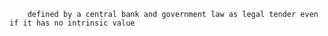 
        defined by a central bank and government law as legal tender even if it has no intrinsic value